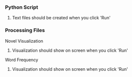 ### Python Script
1. Text files should be created when you click 'Run'

### Processing Files
Novel Visualization
1. Visualization should show on screen when you click 'Run'

Word Frequency
1. Visualization should show on screen when you click 'Run'
